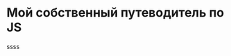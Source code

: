# Мой собственный путеводитель по JS


<a style="text-decoration:none;" href ='https://github.com/Aquariids/Learning-JS/blob/main/app/all/Programming/Basic%20js/1-Variables%20and%20use%20strict.js'> ssss </a>

